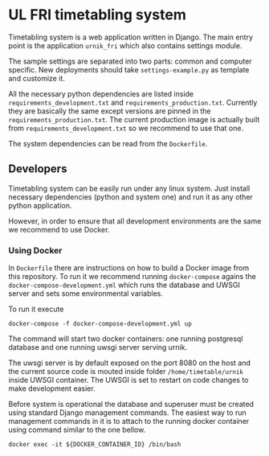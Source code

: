 # UL FRI timetabling system

Timetabling system is a web application written in Django. The main entry
point is the application `urnik_fri` which also contains settings module. 

The sample settings are separated into two parts: common and computer 
specific. New deployments should take `settings-example.py` as template and 
customize it.

All the necessary python dependencies are listed inside `requirements_development.txt`
and `requirements_production.txt`. Currently they are basically the same except 
versions are pinned in the `requirements_production.txt`. The current production
image is actually built from `requirements_development.txt` so we recommend to use
that one. 

The system dependencies can be read from the `Dockerfile`.  

## Developers

Timetabling system can be easily run under any linux system. Just install necessary
dependencies (python and system one) and run it as any other python application.

However, in order to ensure that all development environments are the same we recommend to
use Docker.

### Using Docker

In `Dockerfile` there are instructions on how to build a Docker image from this
repository. To run it we recommend running `docker-compose` agains the 
`docker-compose-development.yml` which runs the database and UWSGI server and sets
some environmental variables. 

To run it execute

`docker-compose -f docker-compose-development.yml up`

The command will start two docker containers: one running postgresql database 
and one running uwsgi server serving urnik.

The uwsgi server is by default exposed on the port 8080 on the host and the
current source code is mouted inside folder `/home/timetable/urnik` inside 
UWSGI container. The UWSGI is set to restart on code changes to make 
development easier.

Before system is operational the database and superuser must be
created using standard Django management commands. The easiest way 
to run management commands in it is to attach to the running docker
container using command similar to the one bellow.

`docker exec -it ${DOCKER_CONTAINER_ID} /bin/bash`


